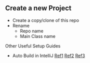 ## Create a new Project
* Create a copy/clone of this repo
* Rename
  * Repo name
  * Main Class name

Other Useful Setup Guides
* Auto Build in IntelliJ [Ref1](https://stackoverflow.com/questions/33349456/how-to-make-auto-reload-with-spring-boot-on-idea-intellij) [Ref2](https://mkyong.com/spring-boot/intellij-idea-spring-boot-template-reload-is-not-working) [Ref3](https://youtrack.jetbrains.com/issue/IDEA-274903/In-IntelliJ-2021.2-compiler.automake.allow.when.app.running-disappear.-Unable-to-enable-live-reload-under-Spring-boot)